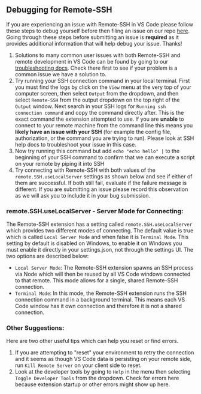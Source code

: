 ## Debugging for Remote-SSH

If you are experiencing an issue with Remote-SSH in VS Code please follow these steps to debug yourself before then filing an issue on our repo [here](https://github.com/microsoft/vscode-remote-release/issues/new/choose). Going through these steps before submitting an issue is **required** as it provides additional information that will help debug your issue. Thanks!

1.  Solutions to many common user issues with both Remote-SSH and remote development in VS Code can be found by going to our [troubleshooting docs](https://code.visualstudio.com/docs/remote/troubleshooting). Check there first to see if your problem is a common issue we have a solution to.
2.  Try running your SSH connection command in your local terminal. First you must find the logs by click on the `View` menu at the very top of your computer screen, then select `Output` from the dropdown, and then select `Remote-SSH` from the output dropdown on the top right of the `Output` window. Next search in your SSH logs for `Running ssh connection command` and copy the command directly after. This is the exact command the extension attempted to use. If you are **unable** to connect to your remote machine from the command line this means you **likely have an issue with your SSH** (for example the config file, authorization, or the command you are trying to run). Please look at SSH help docs to troubleshoot your issue in this case.
3.  Now try running this command but add `echo "echo hello" |` to the beginning of your SSH command to confirm that we can execute a script on your remote by piping it into SSH
4.  Try connecting with Remote-SSH with both values of the `remote.SSH.useLocalServer` settings as shown below and see if either of them are successful. If both still fail, evaluate if the failure message is different. If you are submitting an issue please record this observation as we will ask you to include it in your bug submission.

### remote.SSH.useLocalServer - Server Mode for Connecting:
The Remote-SSH extension has a setting called `remote.SSH.useLocalServer` which provides two different modes of connecting. The default value is true which is called  `Local Server Mode` and when false it is `Terminal Mode`. This setting by default is disabled on Windows, to enable it on Windows you must enable it directly in your settings.json, not through the settings UI. The two options are described below:
- `Local Server Mode`: The Remote-SSH extension spawns an SSH process via Node which will then be reused by all VS Code windows connected to that remote. This mode allows for a single, shared Remote-SSH connection.
- `Terminal Mode`: In this mode, the Remote-SSH extension runs the SSH connection command in a background terminal. This means each VS Code window has it own connection and therefore it is not a shared connection.



### Other Suggestions:
Here are two other useful tips which can help you reset or find errors.
1.  If you are attempting to "reset" your environment to retry the connection and it seems as though VS Code data is persisting on your remote side, run `Kill Remote Server` on your client side to reset.
2.  Look at the developer tools by going to `Help` in the menu then selecting `Toggle Developer Tools` from the dropdown. Check for errors here because extension startup or other errors might show up here.